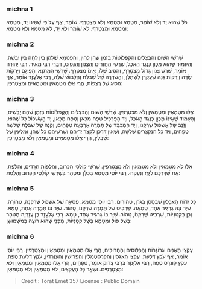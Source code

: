 
### michna 1
כֹּל שֶׁהוּא יָד וְלֹא שׁוֹמֵר, מִטַּמֵּא וּמְטַמֵּא וְלֹא מִצְטָרֵף. שׁוֹמֵר, אַף עַל פִּי שֶׁאֵינוֹ יָד, מִטַּמֵּא וּמְטַמֵּא וּמִצְטָרֵף. לֹא שׁוֹמֵר וְלֹא יָד, לֹא מִטַּמֵּא וְלֹא מְטַמֵּא: 

### michna 2
שָׁרְשֵׁי הַשּׁוּם וְהַבְּצָלִים וְהַקַּפְלוֹטוֹת בִּזְמַן שֶׁהֵן לַחִין, וְהַפִּטְמָא שֶׁלָּהֶן בֵּין לַחָה בֵּין יְבֵשָׁה, וְהָעַמּוּד שֶׁהוּא מְכֻוָּן כְּנֶגֶד הָאֹכֶל, שָׁרְשֵׁי הַחֲזָרִים וְהַצְּנוֹן וְהַנָּפוּס, דִּבְרֵי רַבִּי מֵאִיר. רַבִּי יְהוּדָה אוֹמֵר, שֹׁרֶשׁ צְנוֹן גָּדוֹל מִצְטָרֵף, וְהַסִּיב שֶׁלּוֹ, אֵינוֹ מִצְטָרֵף. שָׁרְשֵׁי הַמִּתְנָא וְהַפֵּיגָם וְיַרְקוֹת שָׂדֶה וְיַרְקוֹת גִּנָּה שֶׁעֲקָרָן לְשָׁתְלָן, וְהַשִּׁדְרָה שֶׁל שִׁבֹּלֶת וְהַלְּבוּשׁ שֶׁלָּהּ, רַבִּי אֶלְעָזָר אוֹמֵר, אַף הַסִּיג שֶׁל רְצָפוֹת, הֲרֵי אֵלּוּ מִטַּמְּאִין וּמְטַמְּאִים וּמִצְטָרְפִין: 

### michna 3
אֵלּוּ מִטַּמְּאִין וּמְטַמְּאִין וְלֹא מִצְטָרְפִין. שָׁרְשֵׁי הַשּׁוּם וְהַבְּצָלִים וְהַקַּפְלוֹטוֹת בִּזְמַן שֶׁהֵם יְבֵשִׁים, וְהָעַמּוּד שֶׁאֵינוֹ מְכֻוָּן כְּנֶגֶד הָאֹכֶל, וְיַד הַפַּרְכִּיל טֶפַח מִכָּאן וְטֶפַח מִכָּאן, יַד הָאֶשְׁכּוֹל כָּל שֶׁהוּא, וְזָנָב שֶׁל אֶשְׁכּוֹל שֶׁרִקְּנוֹ, וְיַד הַמַּכְבֵּד שֶׁל תְּמָרָה אַרְבָּעָה טְפָחִים, וְקָנֶה שֶׁל שִׁבֹּלֶת שְׁלשָׁה טְפָחִים, וְיַד כָּל הַנִּקְצָרִים שְׁלשָׁה, וְשֶׁאֵין דַּרְכָּן לִקָּצֵר יְדֵיהֶם וְשָׁרְשֵׁיהֶם כָּל שֶׁהֵן, וּמַלְעִין שֶׁל שִׁבֳּלִין, הֲרֵי אֵלּוּ מִטַּמְּאִים וּמְטַמְּאִין וְלֹא מִצְטָרְפִין: 

### michna 4
אֵלּוּ לֹא מִטַּמְּאִין וְלֹא מְטַמְּאִין וְלֹא מִצְטָרְפִין. שָׁרְשֵׁי קוֹלְסֵי הַכְּרוּב, וְחֻלְפוֹת תְּרָדִים, וְהַלֶּפֶת, אֵת שֶׁדַּרְכָּם לִגָּזֵז וְנֶעֱקְרוּ. רַבִּי יוֹסֵי מְטַמֵּא בְכֻלָּן וּמְטַהֵר בְּשָׁרְשֵׁי קוֹלְסֵי הַכְּרוּב וְהַלָּפֶת: 

### michna 5
כָּל יְדוֹת הָאֳכָלִין שֶׁבְּסָסָן בַּגֹּרֶן, טְהוֹרִים. רַבִּי יוֹסֵי מְטַמֵּא. פְּסִיגָה שֶׁל אֶשְׁכּוֹל שֶׁרִקְּנָהּ, טְהוֹרָה. שִׁיֵּר בָּהּ גַּרְגִּיר אֶחָד, טְמֵאָה. שַׁרְבִיט שֶׁל תְּמָרָה שֶׁרִקְּנוֹ, טָהוֹר. שִׁיֵּר בּוֹ תְּמָרָה אַחַת, טָמֵא. וְכֵן בַּקִּטְנִיּוֹת, שַׁרְבִיט שֶׁרִקְּנוֹ, טָהוֹר. שִׁיֵּר בּוֹ גַּרְגִּיר אֶחָד, טָמֵא. רַבִּי אֶלְעָזָר בֶּן עֲזַרְיָה מְטַהֵר בְּשֶׁל פּוֹל וּמְטַמֵּא בְּשֶׁל קִטְנִיּוֹת, מִפְּנֵי שֶׁהוּא רוֹצֶה בְּמִשְׁמוּשָׁן: 

### michna 6
עֳקָצֵי תְאֵנִים וּגְרוֹגָרוֹת וְהַכְּלוּסִים וְהֶחָרוּבִים, הֲרֵי אֵלּוּ מִטַּמְּאִין וּמְטַמְּאִין וּמִצְטָרְפִין. רַבִּי יוֹסֵי אוֹמֵר, אַף עֹקֶץ דְּלָעַת. עֳקָצֵי הָאַגָּסִין וְהַקְּרֻסְטְמֵלִין וְהַפְּרִישִׁין וְהָעֻזְרָדִין, עֹקֶץ דְּלַעַת טֶפַח, עֹקֶץ קוּנְרָס טֶפַח, רַבִּי אֶלְעָזָר בְּרַבִּי צָדוֹק אוֹמֵר, טְפָחַיִם, הֲרֵי אֵלּוּ מִטַּמְּאִין וּמְטַמְּאִין וְלֹא מִצְטָרְפִים. וּשְׁאָר כָּל הָעֳקָצִים, לֹא מִטַּמְּאִין וְלֹא מְטַמְּאִין: 

>Credit : Torat Emet 357
>License : Public Domain 